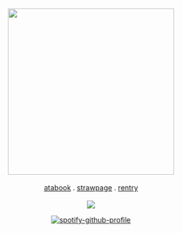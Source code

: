   <div align="center">
<br></br>
<img src="https://file.garden/ZlHfQt_wRDoV_nTp/qDWenaAFBRSHWno3bTi3I4V0q8qhK_HjpHiwVtwfW0_FZNPvK1l0HQMJbIKFSQYgu7aofheZCj0ubSJijwiXJQ.webp" width="330">
<br></br><a href="https://daleon.atabook.org">atabook</a> . <a href="https://yoiyaminiainori.straw.page/">strawpage</a> . <a href="https://rentry.co/dallydaleon">rentry</a>
<br></br><img src="https://komarev.com/ghpvc/?username=dallydaleon&label=CATHYS+CLEARED&color=00ff00&base=1000000&style=plastic">

[![spotify-github-profile](https://spotify-github-profile.kittinanx.com/api/view?uid=it2ib0xsv0lcpad20hktrepj9&cover_image=true&theme=novatorem&show_offline=false&background_color=121212&interchange=false&bar_color=53b14f&bar_color_cover=false)](https://youtu.be/xHa6a3FtPJg?si=Yg89uBRatoaSeaUi)
